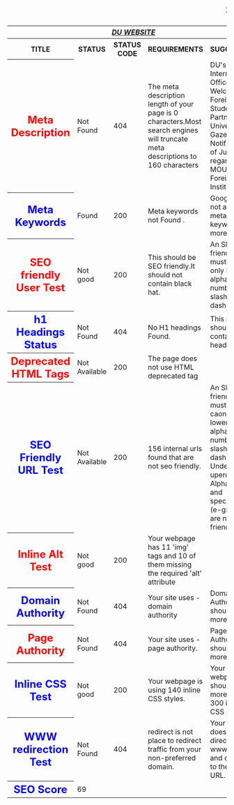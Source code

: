 <html>
<head><b><h1><marquee>SEO REPORT</marquee></h1></b></head>
<table>
<tr>
<th colspan="6"><b><u><i>DU WEBSITE</i></u></b></th>
</tr>
<tr>
<th><b>TITLE</b></th><th><b>STATUS</b></th><th><b>STATUS CODE</b></th><th><b>REQUIREMENTS</b></th><th><b>SUGGESTION</b></th>
</tr>
<tr>
<th><font color="red" size="5">Meta Description</font></th>
<td>Not Found</td>
<td>404</td>
<td> The meta description length of your page is 0 characters.Most search engines will truncate meta descriptions to 160 characters</td>
<td>DU's International Offices Welcome Foreign Students and Partner Universities · Gazette Notification of July 2016 regarding MOU with Foreign Institutions.
</td>
<tr>
<th><font color="blue" size="5">Meta Keywords</font></th>
<td>Found</td>
<td>200</td>
<td>Meta keywords not Found .</td>
<td> Google Does not accept meta keywords any more.</td>
</tr>
<tr>
<th><font color="red" size="5">SEO friendly User Test</font></th>
<td>Not good</td>
<td>200</td>
<td>This should be SEO friendly.It should not contain black hat.</td>
<td>An SEO friendly url must contain only lower alphabets, numbers, slashes(/), dash(-).</td>
</tr>
<tr>
<th><font color="blue" size="5">h1 Headings Status</font></th>
<td>Not Found</td>
<td>404</td>
<td>No H1 headings Found.</td>
<td>This page should contain h1,h2 heading.</td>
</tr>
<tr>
<th><font color="red" size="5">Deprecated HTML Tags</font></th>
<td>Not Available</td>
<td>200</td>
<td>The page does not use HTML deprecated tag</td>
</tr>
<tr>
<th><font color="blue" size="5">SEO Friendly URL Test</font></th>
<td>Not Available</td>
<td>200</td>
<td>156 internal urls found that are not seo friendly. </td>
<td>An SEO friendly url must caontain only lower alphabets, numbers, slashes(/), dash(-). Underscores, upercase Alphabets and specialchars (e-g: & ? %) are nto seo friendly.</td>
</tr>
<tr>
<th><font color="red" size="5">Inline Alt Test</font></th>
<td>Not good</td>
<td>200</td>
<td>Your webpage has 11 'img' tags and 10 of them missing the required 'alt' attribute</td>
<tr>
<th><font color="blue" size="5">Domain Authority</font></th>
<td>Not Found</td>
<td>404</td>
<td>Your site uses - domain authority</td>
<td>Domain Authority should be more than 20.</td>
</tr>
<tr>
<th><font color="red" size="5">Page Authority</font></th>
<td>Not Found</td>
<td>404</td>
<td>Your site uses - page authority.</td>
<td>Page Authority should be more than 20</td>
</tr>
<tr>
<th><font color="blue" size="5">Inline CSS Test</font></th>
<td>Not good</td>
<td>200</td>
<td>Your webpage is using 140 inline CSS styles.</td>
<td>Your webpage should have more than 300 inline CSS styles.</td>
</tr>
<tr>
<th><font color="blue" size="5">WWW redirection Test</font></th>
<td>Not Found</td>
<td>404</td>
<td>redirect is not place to redirect traffic from your non-preferred domain. </td>
<td>Your website does not directs www.du.ac.in and du.ac.in to the same URL.</td>
</tr>
<tr>
<th><font color="blue" size="5">SEO Score</font></th>
<td>69</td>
</tr>
</table>
</html>
